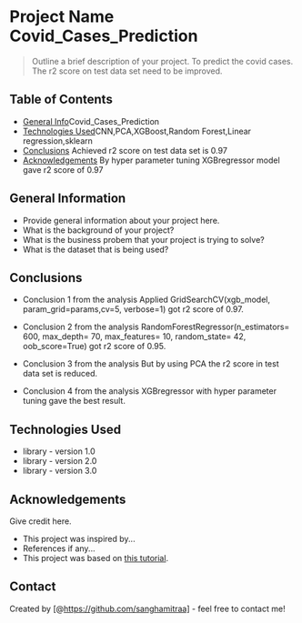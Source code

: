 # Project Name    Covid_Cases_Prediction 
> Outline a brief description of your project.
To predict the covid cases.
The r2 score on test data set need to be improved.


## Table of Contents
* [General Info](#general-information)Covid_Cases_Prediction
* [Technologies Used](#technologies-used)CNN,PCA,XGBoost,Random Forest,Linear regression,sklearn
* [Conclusions](#conclusions) Achieved r2 score on test data set is 0.97
* [Acknowledgements](#acknowledgements) By hyper parameter tuning XGBregressor model gave r2 score of 0.97

<!-- You can include any other section that is pertinent to your problem -->

## General Information
- Provide general information about your project here.
- What is the background of your project?
- What is the business probem that your project is trying to solve?
- What is the dataset that is being used?
   
<!-- You don't have to answer all the questions - just the ones relevant to your project. -->

## Conclusions
- Conclusion 1 from the analysis  Applied GridSearchCV(xgb_model, param_grid=params,cv=5, verbose=1) got r2 score of 0.97.
- Conclusion 2 from the analysis  RandomForestRegressor(n_estimators= 600, max_depth= 70, max_features= 10, random_state= 42, oob_score=True)
                                    got r2 score of 0.95.

- Conclusion 3 from the analysis  But by using PCA the r2 score in test data set is reduced.
- Conclusion 4 from the analysis  XGBregressor with hyper parameter tuning gave the best result.

<!-- You don't have to answer all the questions - just the ones relevant to your project. -->


## Technologies Used
- library - version 1.0
- library - version 2.0
- library - version 3.0

<!-- As the libraries versions keep on changing, it is recommended to mention the version of library used in this project -->

## Acknowledgements
Give credit here.
- This project was inspired by...
- References if any...
- This project was based on [this tutorial](https://www.example.com).


## Contact
Created by [@https://github.com/sanghamitraa] - feel free to contact me!


<!-- Optional -->
<!-- ## License -->
<!-- This project is open source and available under the [... License](). -->

<!-- You don't have to include all sections - just the one's relevant to your project -->
